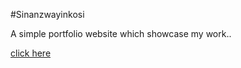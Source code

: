 #Sinanzwayinkosi

A simple portfolio website which showcase my work..

<a href = "https://manoharys.github.io/"> click here </a>
